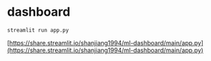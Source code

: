 # dashboard
```streamlit run app.py```

[https://share.streamlit.io/shanjiang1994/ml-dashboard/main/app.py](https://share.streamlit.io/shanjiang1994/ml-dashboard/main/app.py)